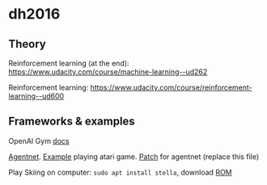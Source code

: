 # dh2016

## Theory
Reinforcement learning (at the end):
https://www.udacity.com/course/machine-learning--ud262

Reinforcement learning:
https://www.udacity.com/course/reinforcement-learning--ud600

## Frameworks & examples
OpenAI Gym [docs](https://gym.openai.com/docs)

[Agentnet](https://github.com/yandexdataschool/AgentNet). [Example](https://github.com/yandexdataschool/AgentNet/blob/master/examples/Playing%20Atari%20with%20Deep%20Reinforcement%20Learning%20(OpenAI%20Gym).ipynb) playing atari game. [Patch](agentnet/experiments/openai_gym/pool.py) for agentnet (replace this file)

Play Skiing on computer:
`sudo apt install stella`, download [ROM](http://www.atarimania.com/game-atari-2600-vcs-skiing_s6851.html)
